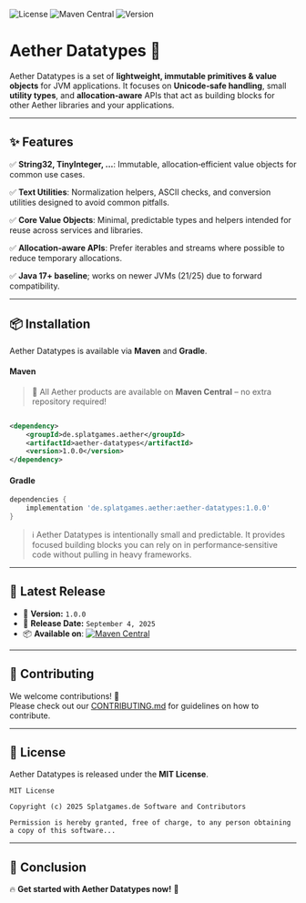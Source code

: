 ![License](https://img.shields.io/badge/license-MIT-red)
![Maven Central](https://img.shields.io/maven-central/v/de.splatgames.aether/aether-datatypes)
![Version](https://img.shields.io/badge/version-1.0.0-green)

# Aether Datatypes 🚀

Aether Datatypes is a set of **lightweight, immutable primitives & value objects** for JVM applications. It focuses on
**Unicode‑safe handling**, small **utility types**, and **allocation‑aware** APIs that act as building blocks
for other Aether libraries and your applications.

---

## ✨ Features

✅ **String32, TinyInteger, ...**: Immutable, allocation‑efficient value objects for common use cases.

✅ **Text Utilities**: Normalization helpers, ASCII checks, and conversion utilities designed to avoid common pitfalls.

✅ **Core Value Objects**: Minimal, predictable types and helpers intended for reuse across services and libraries.

✅ **Allocation‑aware APIs**: Prefer iterables and streams where possible to reduce temporary allocations.

✅ **Java 17+ baseline**; works on newer JVMs (21/25) due to forward compatibility.

---

## 📦 Installation

Aether Datatypes is available via **Maven** and **Gradle**.

#### **Maven**

> 🎉 All Aether products are available on **Maven Central** – no extra repository required!

```xml

<dependency>
    <groupId>de.splatgames.aether</groupId>
    <artifactId>aether-datatypes</artifactId>
    <version>1.0.0</version>
</dependency>
```

#### **Gradle**

```groovy
dependencies {
    implementation 'de.splatgames.aether:aether-datatypes:1.0.0'
}
```

> ℹ️ Aether Datatypes is intentionally small and predictable. It provides focused building blocks you can rely on in
> performance‑sensitive code without pulling in heavy frameworks.

---

## 📢 Latest Release

- 🚀 **Version:** `1.0.0`
- 📅 **Release Date:** `September 4, 2025`
- 📦 **Available on**:
  [![Maven Central](https://img.shields.io/maven-central/v/de.splatgames.aether/aether-datatypes)](https://search.maven.org/artifact/de.splatgames.aether/aether-datatypes)

---

## 🤝 Contributing

We welcome contributions! 🎉  
Please check out our [CONTRIBUTING.md](CONTRIBUTING.md) for guidelines on how to contribute.

---

## 📜 License

Aether Datatypes is released under the **MIT License**.

```text
MIT License

Copyright (c) 2025 Splatgames.de Software and Contributors

Permission is hereby granted, free of charge, to any person obtaining a copy of this software...
```

---

## 🌟 Conclusion

🔥 **Get started with Aether Datatypes now!** 🚀
